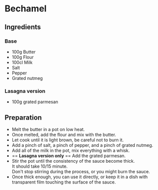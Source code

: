 # Bechamel

## Ingredients

### Base

- 100g Butter
- 100g Flour
- 100cl Milk
- Salt
- Pepper
- Grated nutmeg

### Lasagna version

- 100g grated parmesan

## Preparation

- Melt the butter in a pot on low heat.  
- Once melted, add the flour and mix with the butter.  
- Let cook until it is light brown, be careful not to burn it.  
- Add a pinch of salt, a pinch of pepper, and a pinch of grated nutmeg.  
- Add all of the milk in the pot, mix everything with a whisk.  
- == **Lasagna version only** == Add the grated parmesan.  
- Stir the pot until the consistency of the sauce become thick.  
It should take 10/15 minute.  
Don't stop stirring during the process, or you might burn the sauce.  
- Once thick enough, you can use it directly, or keep it in a dish with transparent film touching the surface of the sauce. 
